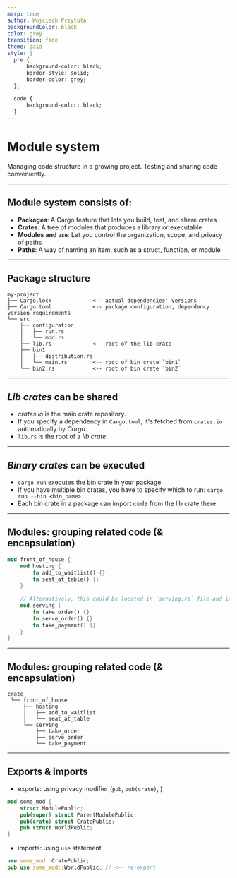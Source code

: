 ```yaml
---
marp: true
author: Wojciech Przytuła
backgroundColor: black
color: grey
transition: fade
theme: gaia
style: |
  pre {
      background-color: black;
      border-style: solid;
      border-color: grey;
  },

  code {
      background-color: black; 
  }
---
```


# Module system

Managing code structure in a growing project.
Testing and sharing code conveniently.

---

## Module system consists of:

- **Packages**: A Cargo feature that lets you build, test, and share crates
- **Crates**: A tree of modules that produces a library or executable
- **Modules and `use`**: Let you control the organization, scope, and privacy of paths
- **Paths**: A way of naming an item, such as a struct, function, or module

---

## Package structure

```
my-project
├── Cargo.lock             <-- actual dependencies' versions
├── Cargo.toml             <-- package configuration, dependency version requirements
└── src
    ├── configuration
    │   ├── run.rs
    │   └── mod.rs
    ├── lib.rs             <-- root of the lib crate
    ├── bin1
    │   ├── distribution.rs
    │   └── main.rs        <-- root of bin crate `bin1`
    └── bin2.rs            <-- root of bin crate `bin2`
```

---

## *Lib crates* can be shared

- *crates.io* is the main crate repository.
- If you specify a dependency in `Cargo.toml`, it's fetched from `crates.io` automatically by *Cargo*.
- `lib.rs` is the root of a *lib crate*.

---

## *Binary crates* can be executed

- `cargo run` executes the bin crate in your package.
- If you have multiple bin crates, you have to specify which to run:
`cargo run --bin <bin_name>`
- Each bin crate in a package can import code from the lib crate there.

---

## Modules: grouping related code (& encapsulation)
```rust
mod front_of_house {
    mod hosting {
        fn add_to_waitlist() {}
        fn seat_at_table() {}
    }
    
    // Alternatively, this could be located in `serving.rs` file and imported.
    mod serving {
        fn take_order() {}
        fn serve_order() {}
        fn take_payment() {}
    }
}
```

---
## Modules: grouping related code (& encapsulation)

```
crate
 └── front_of_house
     ├── hosting
     │   ├── add_to_waitlist
     │   └── seat_at_table
     └── serving
         ├── take_order
         ├── serve_order
         └── take_payment
```

---

## Exports & imports

- exports: using privacy modifier (`pub`, `pub(crate)`, <no modifier>)
```rust
mod some_mod {
    struct ModulePublic;
    pub(super) struct ParentModulePublic;
    pub(crate) struct CratePublic;
    pub struct WorldPublic;
}
```
- imports: using `use` statement
```rust
use some_mod::CratePublic;
pub use some_mod::WorldPublic; // <-- re-export
```